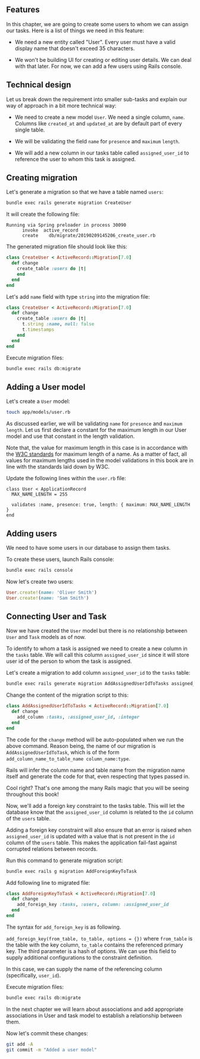 ## Features

In this chapter, we are going to create some users to whom we can assign our
tasks. Here is a list of things we need in this feature:

- We need a new entity called "User". Every user must have a valid display name
  that doesn't exceed 35 characters.

- We won't be building UI for creating or editing user details. We can deal with
  that later. For now, we can add a few users using Rails console.

## Technical design

Let us break down the requirement into smaller sub-tasks and explain our way of
approach in a bit more technical way:

- We need to create a new model `User`. We need a single column, `name`. Columns
  like `created_at` and `updated_at` are by default part of every single table.

- We will be validating the field `name` for `presence` and `maximum` `length`.

- We will add a new column in our tasks table called `assigned_user_id` to
  reference the user to whom this task is assigned.

## Creating migration

Let's generate a migration so that we have a table named `users`:

```bash
bundle exec rails generate migration CreateUser
```

It will create the following file:

```text
Running via Spring preloader in process 30090
      invoke  active_record
      create    db/migrate/20190209145206_create_user.rb
```

The generated migration file should look like this:

```ruby
class CreateUser < ActiveRecord::Migration[7.0]
  def change
    create_table :users do |t|
    end
  end
end
```

Let's add `name` field with type `string` into the migration file:

```ruby {4,5}
class CreateUser < ActiveRecord::Migration[7.0]
  def change
    create_table :users do |t|
      t.string :name, null: false
      t.timestamps
    end
  end
end

```

Execute migration files:

```bash
bundle exec rails db:migrate
```

## Adding a User model

Let's create a `User` model:

```bash
touch app/models/user.rb
```

As discussed earlier, we will be validating `name` for `presence` and
`maximum length`. Let us first declare a constant for the maximum length in our
User model and use that constant in the length validation.

Note that, the value for maximum length in this case is in accordance with the
[W3C standards](https://www.w3.org/International/questions/qa-personal-names)
for maximum length of a name. As a matter of fact, all values for maximum
lengths used in the model validations in this book are in line with the
standards laid down by W3C.

Update the following lines within the `user.rb` file:

```ruby{2,4}
class User < ApplicationRecord
  MAX_NAME_LENGTH = 255

  validates :name, presence: true, length: { maximum: MAX_NAME_LENGTH }
end
```

## Adding users

We need to have some users in our database to assign them tasks.

To create these users, launch Rails console:

```bash
bundle exec rails console
```

Now let's create two users:

```ruby
User.create!(name: 'Oliver Smith')
User.create!(name: 'Sam Smith')
```

## Connecting User and Task

Now we have created the `User` model but there is no relationship between `User`
and `Task` models as of now.

To identify to whom a task is assigned we need to create a new column in the
`tasks` table. We will call this column `assigned_user_id` since it will store
user id of the person to whom the task is assigned.

Let's create a migration to add column `assigned_user_id` to the `tasks` table:

```bash
bundle exec rails generate migration AddAssignedUserIdToTasks assigned_user_id:integer
```

Change the content of the migration script to this:

```ruby
class AddAssignedUserIdToTasks < ActiveRecord::Migration[7.0]
  def change
    add_column :tasks, :assigned_user_id, :integer
  end
end
```

The code for the `change` method will be auto-populated when we run the above
command. Reason being, the name of our migration is `AddAssignedUserIdToTask`,
which is of the form `add_column_name_to_table_name column_name:type`.

Rails will infer the column name and table name from the migration name itself
and generate the code for that, even respecting that types passed in.

Cool right? That's one among the many Rails magic that you will be seeing
throughout this book!

Now, we'll add a foreign key constraint to the tasks table. This will let the
database know that the `assigned_user_id` column is related to the `id` column
of the `users` table.

Adding a foreign key constraint will also ensure that an error is raised when
`assigned_user_id` is updated with a value that is not present in the `id`
column of the `users` table. This makes the application fail-fast against
corrupted relations between records.

Run this command to generate migration script:

```bash
bundle exec rails g migration AddForeignKeyToTask
```

Add following line to migrated file:

```ruby
class AddForeignKeyToTask < ActiveRecord::Migration[7.0]
  def change
    add_foreign_key :tasks, :users, column: :assigned_user_id
  end
end
```

The syntax for `add_foreign_key` is as following.

`add_foreign_key(from_table, to_table, options = {})` where `from_table` is the
table with the key column, `to_table` contains the referenced primary key. The
third parameter is a hash of options. We can use this field to supply additional
configurations to the constraint definition.

In this case, we can supply the name of the referencing column (specifically,
`user_id`).

Execute migration files:

```bash
bundle exec rails db:migrate
```

In the next chapter we will learn about associations and add appropriate
associations in User and task model to establish a relationship between them.

Now let's commit these changes:

```bash
git add -A
git commit -m "Added a user model"
```
